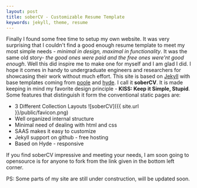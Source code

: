 ```yaml
---
layout: post
title: soberCV - Customizable Resume Template
keywords: jekyll, theme, resume
---
```

Finally I found some free time to setup my own website. It was very surprising that I couldn't find a good enough resume template to meet my most simple needs - *minimal in design, maximal in functionality*. It was the same old story- *the good ones were paid and the free ones were'nt good enough*. Well this did inspire me to make one for myself and I am glad I did. I hope it comes in handy to undergraduate engineers and researchers for showcasing their work without much effort. This site is based on [Jekyll]() with base templates coming from [poole]() and [hyde](). I call it **soberCV**. 
It is made keeping in mind my favorite design principle - **KISS: Keep it Simple, Stupid**. Some features that distinguish it form the conventional static pages are:

- 3 Different Collection Layouts ![soberCV]({{ site.url }}/public/favicon.png)
- Well organized internal structure
- Minimal need of dealing with html and css 
- SAAS makes it easy to customize
- Jekyll support on github - free hosting
- Based on Hyde - responsive

If you find soberCV impressive and meeting your needs, I am soon going to opensource is for anyone to fork from the link given in the bottom left corner.

PS: Some parts of my site are still under construction, will be updated soon.

